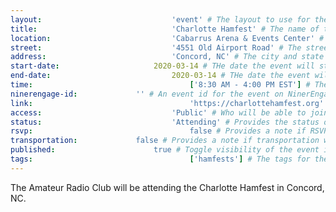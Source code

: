 ```yaml
---
layout:								'event' # The layout to use for the event page. This should never be changed.
title:								'Charlotte Hamfest' # The name of the event.
location:							'Cabarrus Arena & Events Center' # The location or building of the event.
street:								'4551 Old Airport Road' # The street address of the event.
address:							'Concord, NC' # The city and state of the event.
start-date:						2020-03-14 # THe date the event will start. YYYY-MM-DD.
end-date:							2020-03-14 # THe date the event will end. YYYY-MM-DD.
time:									['8:30 AM - 4:00 PM EST'] # The time range of the event. Does not include travel. An array of times for multi-day events.
ninerengage-id:				'' # An event id for the event on NinerEngage. Optional.
link:									'https://charlottehamfest.org' # An external link to the event. Optional.
access:								'Public' # Who will be able to join us for the event. Values: 'Club', 'School', or 'Public'.
status:								'Attending' # Provides the status of the event. Values: 'Attending', 'Planned', 'Cancelled'.
rsvp:									false # Provides a note if RSVP via email is required.
transportation:				false # Provides a note if transportation will be provided.
published:						true # Toggle visibility of the event in feeds.
tags:									['hamfests'] # The tags for the event.
---
```



The Amateur Radio Club will be attending the Charlotte Hamfest in Concord, NC.
